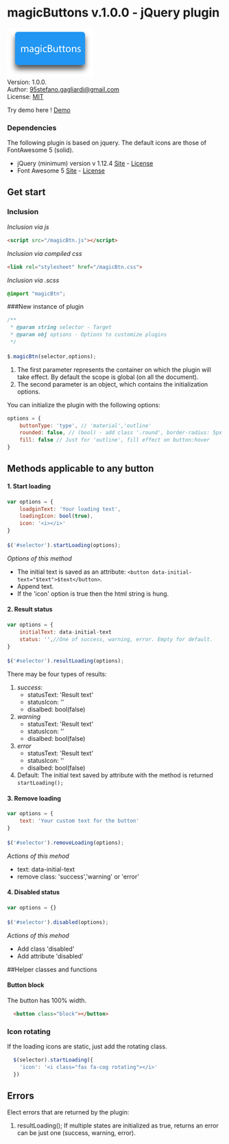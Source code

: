 # magicButtons v.1.0.0 - jQuery plugin

<img src="img/logo300.png" width="200"></br>
Version: 1.0.0.</br>
Author: 95stefano.gagliardi@gmail.com</br>
License: [MIT](https://github.com/Spolaa/magicButtons/license/)</br>

Try demo here ! [Demo]()

### Dependencies

The following plugin is based on jquery. The default icons are those of FontAwesome 5 (solid).

- jQuery (minimum) version v 1.12.4 [Site](https://jquery.com/) - [License](https://jquery.org/license/)
- Font Awesome 5 [Site](http://fontawesome.io/) - [License](http://fontawesome.io/license/)
## Get start
### Inclusion

_Inclusion via js_  
```html
<script src="/magicBtn.js"></script>
```  

_Inclusion via compiled css_  
```html
<link rel="stylesheet" href="/magicBtn.css">
```
 
_Inclusion via .scss_  
```scss
@import "magicBtn";
```


###New instance of plugin

```javascript
/**
 * @param string selector - Target
 * @param obj options - Options to customize plugins
 */
 
$.magicBtn(selector,options);
```
1. The first parameter represents the container on which the plugin will take effect. By default the scope is global (on all the document).
2. The second parameter is an object, which contains the initialization options.
   

You can initialize the plugin with the following options:

```javascript
options = {
    buttonType: 'type', // 'material','outline'
    rounded: false, // (bool) - add class '.round', border-radius: 5px
    fill: false // Just for 'outline', fill effect on button:hover
}
```


## Methods applicable to any button

#### 1. Start loading
```javascript
var options = {
    loadginText: 'Your loading text',
    loadingIcon: bool(true),
    icon: '<i></i>'
}  
  
$('#selector').startLoading(options);
```
_Options of this method_
- The initial text is saved as an attribute: ```<button data-initial-text="$text">$text</button>```.
- Append text.
- If the 'icon' option is true then the html string is hung.


#### 2. Result status
```javascript
var options = { 
    initialText: data-initial-text
    status: '',//One of success, warning, error. Empty for default.
}
  
$('#selector').resultLoading(options);
```
There may be four types of results:
1. _success_:
    - statusText: 'Result text'
    - statusIcon: '<code><i></i></code>'
    - disalbed: bool(false)
2. _warning_
    - statusText: 'Result text'
    - statusIcon: '<code><i></i></code>'
    - disalbed: bool(false)
3. _error_
    - statusText: 'Result text'
    - statusIcon: '<i></i>'
    - disalbed: bool(false)
4. Default: The initial text saved by attribute with the method is returned <code>startLoading();</code>

#### 3. Remove loading

```javascript
var options = {
    text: 'Your custom text for the button'
}  
  
$('#selector').removeLoading(options);
```
_Actions of this mehod_
- text: data-initial-text 
- remove class: 'success','warning' or 'error'

#### 4. Disabled status
```javascript
var options = {}  
  
$('#selector').disabled(options);
```
_Actions of this mehod_
- Add class 'disabled'  
- Add attribute 'disabled'

##Helper classes and functions

#### Button block
The button has 100% width. 
```html 
  <button class="block"></button>
```

### Icon rotating
If the loading icons are static, just add the rotating class.
```javascript
  $(selector).startLoading({
    'icon': '<i class="fas fa-cog rotating"></i>'
  })
 ```

## Errors

Elect errors that are returned by the plugin:

1. resultLoading(); If multiple states are initialized as true, returns an error can
be just one (success, warning, error).
